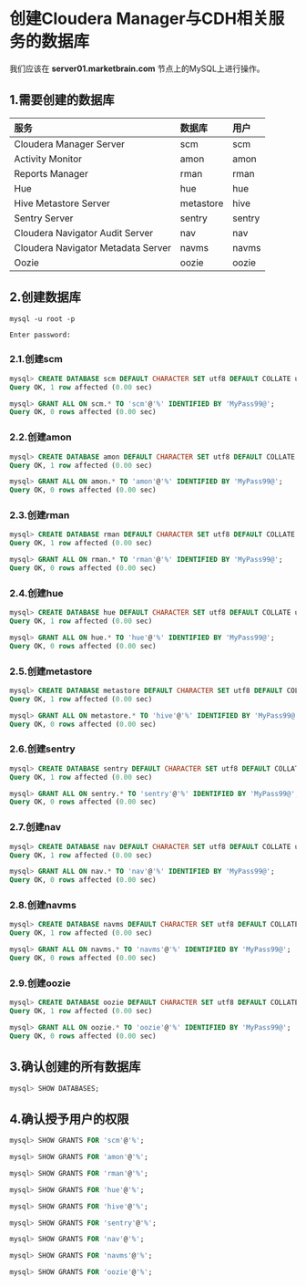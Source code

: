 创建Cloudera Manager与CDH相关服务的数据库
================================================================================
我们应该在 **server01.marketbrain.com** 节点上的MySQL上进行操作。

## 1.需要创建的数据库

| 服务 | 数据库 | 用户 |
| :------------- | :------------- | :------------- |
| Cloudera Manager Server | scm | scm |
| Activity Monitor | amon | amon |
| Reports Manager | rman | rman |
| Hue | hue | hue |
| Hive Metastore Server | metastore | hive |
| Sentry Server | sentry | sentry |
| Cloudera Navigator Audit Server | nav | nav |
| Cloudera Navigator Metadata Server | navms | navms |
| Oozie | oozie | oozie |

## 2.创建数据库
```shell
mysql -u root -p

Enter password:
```

### 2.1.创建scm
```sql
mysql> CREATE DATABASE scm DEFAULT CHARACTER SET utf8 DEFAULT COLLATE utf8_general_ci;
Query OK, 1 row affected (0.00 sec)

mysql> GRANT ALL ON scm.* TO 'scm'@'%' IDENTIFIED BY 'MyPass99@';
Query OK, 0 rows affected (0.00 sec)
```

### 2.2.创建amon
```sql
mysql> CREATE DATABASE amon DEFAULT CHARACTER SET utf8 DEFAULT COLLATE utf8_general_ci;
Query OK, 1 row affected (0.00 sec)

mysql> GRANT ALL ON amon.* TO 'amon'@'%' IDENTIFIED BY 'MyPass99@';
Query OK, 0 rows affected (0.00 sec)
```

### 2.3.创建rman
```sql
mysql> CREATE DATABASE rman DEFAULT CHARACTER SET utf8 DEFAULT COLLATE utf8_general_ci;
Query OK, 1 row affected (0.00 sec)

mysql> GRANT ALL ON rman.* TO 'rman'@'%' IDENTIFIED BY 'MyPass99@';
Query OK, 0 rows affected (0.00 sec)
```

### 2.4.创建hue
```sql
mysql> CREATE DATABASE hue DEFAULT CHARACTER SET utf8 DEFAULT COLLATE utf8_general_ci;
Query OK, 1 row affected (0.00 sec)

mysql> GRANT ALL ON hue.* TO 'hue'@'%' IDENTIFIED BY 'MyPass99@';
Query OK, 0 rows affected (0.00 sec)
```

### 2.5.创建metastore
```sql
mysql> CREATE DATABASE metastore DEFAULT CHARACTER SET utf8 DEFAULT COLLATE utf8_general_ci;
Query OK, 1 row affected (0.00 sec)

mysql> GRANT ALL ON metastore.* TO 'hive'@'%' IDENTIFIED BY 'MyPass99@';
Query OK, 0 rows affected (0.00 sec)
```

### 2.6.创建sentry
```sql
mysql> CREATE DATABASE sentry DEFAULT CHARACTER SET utf8 DEFAULT COLLATE utf8_general_ci;
Query OK, 1 row affected (0.00 sec)

mysql> GRANT ALL ON sentry.* TO 'sentry'@'%' IDENTIFIED BY 'MyPass99@';
Query OK, 0 rows affected (0.00 sec)
```

### 2.7.创建nav
```sql
mysql> CREATE DATABASE nav DEFAULT CHARACTER SET utf8 DEFAULT COLLATE utf8_general_ci;
Query OK, 1 row affected (0.00 sec)

mysql> GRANT ALL ON nav.* TO 'nav'@'%' IDENTIFIED BY 'MyPass99@';
Query OK, 0 rows affected (0.00 sec)
```

### 2.8.创建navms
```sql
mysql> CREATE DATABASE navms DEFAULT CHARACTER SET utf8 DEFAULT COLLATE utf8_general_ci;
Query OK, 1 row affected (0.00 sec)

mysql> GRANT ALL ON navms.* TO 'navms'@'%' IDENTIFIED BY 'MyPass99@';
Query OK, 0 rows affected (0.00 sec)
```

### 2.9.创建oozie
```sql
mysql> CREATE DATABASE oozie DEFAULT CHARACTER SET utf8 DEFAULT COLLATE utf8_general_ci;
Query OK, 1 row affected (0.00 sec)

mysql> GRANT ALL ON oozie.* TO 'oozie'@'%' IDENTIFIED BY 'MyPass99@';
Query OK, 0 rows affected (0.00 sec)
```

## 3.确认创建的所有数据库
```sql
mysql> SHOW DATABASES;
```

## 4.确认授予用户的权限
```sql
mysql> SHOW GRANTS FOR 'scm'@'%';

mysql> SHOW GRANTS FOR 'amon'@'%';

mysql> SHOW GRANTS FOR 'rman'@'%';

mysql> SHOW GRANTS FOR 'hue'@'%';

mysql> SHOW GRANTS FOR 'hive'@'%';

mysql> SHOW GRANTS FOR 'sentry'@'%';

mysql> SHOW GRANTS FOR 'nav'@'%';

mysql> SHOW GRANTS FOR 'navms'@'%';

mysql> SHOW GRANTS FOR 'oozie'@'%';
```
